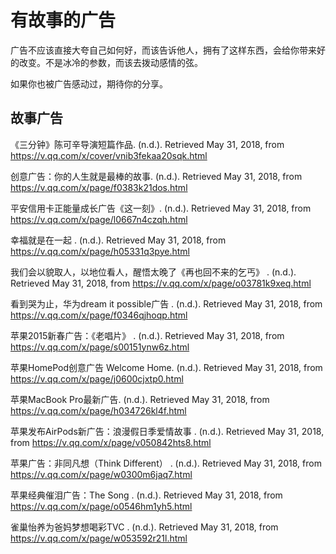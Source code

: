 # 有故事的广告

广告不应该直接大夸自己如何好，而该告诉他人，拥有了这样东西，会给你带来好的改变。不是冰冷的参数，而该去拨动感情的弦。

如果你也被广告感动过，期待你的分享。

## 故事广告
《三分钟》陈可辛导演短篇作品. (n.d.). Retrieved May 31, 2018, from https://v.qq.com/x/cover/vnib3fekaa20sqk.html

创意广告：你的人生就是最棒的故事. (n.d.). Retrieved May 31, 2018, from https://v.qq.com/x/page/f0383k21dos.html

平安信用卡正能量成长广告《这一刻》. (n.d.). Retrieved May 31, 2018, from https://v.qq.com/x/page/l0667n4czqh.html

幸福就是在一起 . (n.d.). Retrieved May 31, 2018, from https://v.qq.com/x/page/h05331q3pye.html

我们会以貌取人，以地位看人，醒悟太晚了《再也回不来的乞丐》 . (n.d.). Retrieved May 31, 2018, from https://v.qq.com/x/page/o03781k9xeq.html

看到哭为止，华为dream it possible广告 . (n.d.). Retrieved May 31, 2018, from https://v.qq.com/x/page/f0346qjhoqp.html

苹果2015新春广告：《老唱片》 . (n.d.). Retrieved May 31, 2018, from https://v.qq.com/x/page/s00151ynw6z.html

苹果HomePod创意广告 Welcome Home. (n.d.). Retrieved May 31, 2018, from https://v.qq.com/x/page/j0600cjxtp0.html

苹果MacBook Pro最新广告. (n.d.). Retrieved May 31, 2018, from https://v.qq.com/x/page/h034726kl4f.html

苹果发布AirPods新广告：浪漫假日季爱情故事 . (n.d.). Retrieved May 31, 2018, from https://v.qq.com/x/page/v050842hts8.html

苹果广告：非同凡想（Think Different） . (n.d.). Retrieved May 31, 2018, from https://v.qq.com/x/page/w0300m6jaq7.html

苹果经典催泪广告：The Song . (n.d.). Retrieved May 31, 2018, from https://v.qq.com/x/page/o0546hm1yh5.html

雀巢怡养为爸妈梦想喝彩TVC . (n.d.). Retrieved May 31, 2018, from https://v.qq.com/x/page/w053592r21l.html
